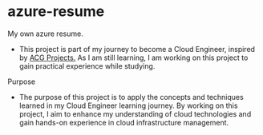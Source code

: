 # azure-resume
My own azure resume.

- This project is part of my journey to become a Cloud Engineer, inspired by [ACG Projects.](https://www.youtube.com/watch?v=ieYrBWmkfno) As I am still learning, I am working on this project to gain practical experience while studying.

Purpose
- The purpose of this project is to apply the concepts and techniques learned in my Cloud Engineer learning journey. By working on this project, I aim to enhance my understanding of cloud technologies and gain hands-on experience in cloud infrastructure management.